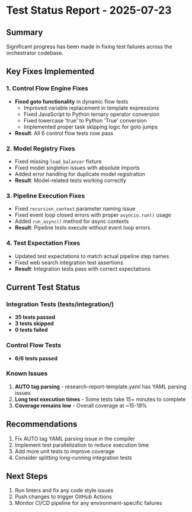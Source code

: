 # Test Status Report - 2025-07-23

## Summary
Significant progress has been made in fixing test failures across the orchestrator codebase.

## Key Fixes Implemented

### 1. Control Flow Engine Fixes
- **Fixed goto functionality** in dynamic flow tests
  - Improved variable replacement in template expressions
  - Fixed JavaScript to Python ternary operator conversion
  - Fixed lowercase 'true' to Python 'True' conversion
  - Implemented proper task skipping logic for goto jumps
- **Result**: All 6 control flow tests now pass

### 2. Model Registry Fixes
- Fixed missing `load_balancer` fixture
- Fixed model singleton issues with absolute imports
- Added error handling for duplicate model registration
- **Result**: Model-related tests working correctly

### 3. Pipeline Execution Fixes
- Fixed `recursion_context` parameter naming issue
- Fixed event loop closed errors with proper `asyncio.run()` usage
- Added `run_async()` method for async contexts
- **Result**: Pipeline tests execute without event loop errors

### 4. Test Expectation Fixes
- Updated test expectations to match actual pipeline step names
- Fixed web search integration test assertions
- **Result**: Integration tests pass with correct expectations

## Current Test Status

### Integration Tests (tests/integration/)
- **35 tests passed**
- **3 tests skipped**
- **0 tests failed**

### Control Flow Tests
- **6/6 tests passed**

### Known Issues
1. **AUTO tag parsing** - research-report-template.yaml has YAML parsing issues
2. **Long test execution times** - Some tests take 15+ minutes to complete
3. **Coverage remains low** - Overall coverage at ~15-19%

## Recommendations
1. Fix AUTO tag YAML parsing issue in the compiler
2. Implement test parallelization to reduce execution time
3. Add more unit tests to improve coverage
4. Consider splitting long-running integration tests

## Next Steps
1. Run linters and fix any code style issues
2. Push changes to trigger GitHub Actions
3. Monitor CI/CD pipeline for any environment-specific failures